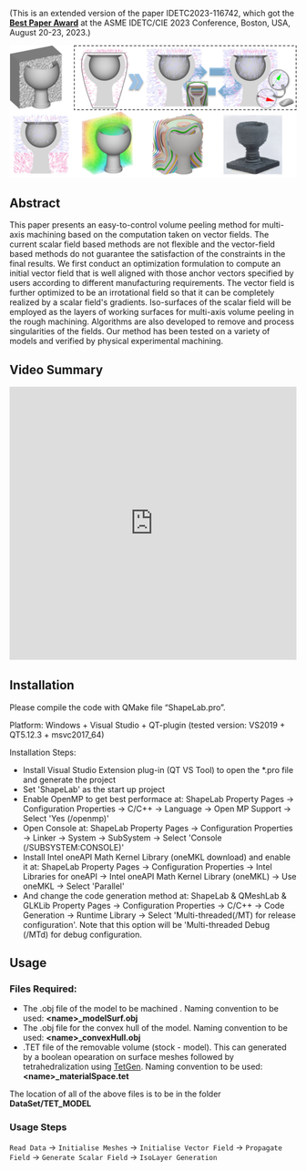 
(This is an extended version of the paper IDETC2023-116742, which got the [**Best Paper Award**](https://www.linkedin.com/posts/charlie-c-l-wang-8396189a_cadcam-cncmachining-digitalmanufacturing-activity-7099853958055084033-4qXs) at the ASME IDETC/CIE 2023 Conference, Boston, USA, August 20-23, 2023.)

![Pipeline of the method](./Images/pipeline.jpg)

## Abstract
This paper presents an easy-to-control volume peeling method for multi-axis machining based on the computation taken on vector fields. The current scalar field based methods are not flexible and the vector-field based methods do not guarantee the satisfaction of the constraints in the final results. We first conduct an optimization formulation to compute an initial vector field that is well aligned with those anchor vectors specified by users according to different manufacturing requirements. The vector field is further optimized to be an irrotational field so that it can be completely realized by a scalar field's gradients. Iso-surfaces of the scalar field will be employed as the layers of working surfaces for multi-axis volume peeling in the rough machining. Algorithms are also developed to remove and process singularities of the fields. Our method has been tested on a variety of models and verified by physical experimental machining. 


## Video Summary
<iframe  width="100%" height= "480" src="https://www.youtube.com/embed/Bzt2oe6YYh8" title="Vector Field Based Volume Peeling for Multi-Axis Machining" frameborder="0" allow="accelerometer; autoplay; clipboard-write; encrypted-media; gyroscope; picture-in-picture; web-share" allowfullscreen> </iframe>




## Installation
Please compile the code with QMake file “ShapeLab.pro”.

Platform: Windows + Visual Studio + QT-plugin (tested version: VS2019 + QT5.12.3 + msvc2017_64)

Installation Steps:
- Install Visual Studio Extension plug-in (QT VS Tool) to open the *.pro file and generate the project
- Set 'ShapeLab' as the start up project
- Enable OpenMP to get best performace at: ShapeLab Property Pages -> Configuration Properties -> C/C++ -> Language -> Open MP Support -> Select 'Yes (/openmp)'
- Open Console at: ShapeLab Property Pages -> Configuration Properties -> Linker -> System -> SubSystem -> Select 'Console (/SUBSYSTEM:CONSOLE)'
- Install Intel oneAPI Math Kernel Library (oneMKL download) and enable it at: ShapeLab Property Pages -> Configuration Properties -> Intel Libraries for oneAPI -> Intel oneAPI Math Kernel Library (oneMKL) -> Use oneMKL -> Select 'Parallel'
- And change the code generation method at: ShapeLab & QMeshLab & GLKLib Property Pages -> Configuration Properties -> C/C++ -> Code Generation -> Runtime Library -> Select 'Multi-threaded(/MT) for release configuration'. Note that this option will be 'Multi-threaded Debug (/MTd) for debug configuration.



## Usage
### Files Required:
  - The .obj file of the model to be machined . Naming convention to be used: **\<name\>_modelSurf.obj**
  - The .obj file for the convex hull of the model. Naming convention to be used: **\<name\>_convexHull.obj**
  - .TET file of the removable volume (stock - model). This can generated by a boolean opearation on surface meshes followed by tetrahedralization using [TetGen](https://wias-berlin.de/software/index.jsp?id=TetGen&lang=1). Naming convention to be used: **\<name\>_materialSpace.tet**

  The location of all of the above files is to be in the folder **DataSet/TET_MODEL**

### Usage Steps
`Read Data` -> `Initialise Meshes` -> `Initialise Vector Field` -> `Propagate Field` -> `Generate Scalar Field` -> `IsoLayer Generation`


